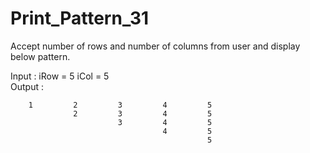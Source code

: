 # Print_Pattern_31

Accept number of rows and number of columns from user and display
below pattern.

Input : iRow = 5	iCol = 5            
Output : 	    
        
        1         2         3         4         5         
                  2         3         4         5         
                            3         4         5         
                                      4         5         
                                                5         

